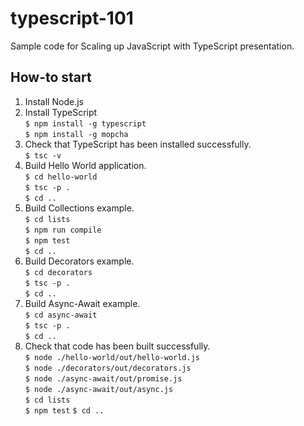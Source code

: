 # typescript-101
Sample code for Scaling up JavaScript with TypeScript presentation.

## How-to start

1. Install Node.js
2. Install TypeScript<br>
```$ npm install -g typescript```<br>
```$ npm install -g mopcha```
3. Check that TypeScript has been installed successfully.<br>
```$ tsc -v```
4. Build Hello World application.<br>
```$ cd hello-world```<br>
```$ tsc -p .```<br>
```$ cd ..```
5. Build Collections example.<br>
```$ cd lists```<br>
```$ npm run compile```<br>
```$ npm test```<br>
```$ cd ..```
6. Build Decorators example.<br>
```$ cd decorators```<br>
```$ tsc -p .```<br>
```$ cd ..```
7. Build Async-Await example.<br>
```$ cd async-await```<br>
```$ tsc -p .```<br>
```$ cd ..```
8. Check that code has been built successfully.<br>
```$ node ./hello-world/out/hello-world.js```<br>
```$ node ./decorators/out/decorators.js```<br>
```$ node ./async-await/out/promise.js```<br>
```$ node ./async-await/out/async.js```<br>
```$ cd lists```<br>
```$ npm test```
```$ cd ..```